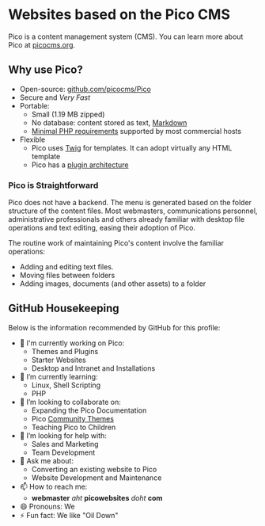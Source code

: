 # Websites based on the Pico CMS

Pico is a content management system (CMS). You can learn more about Pico at [picocms.org](https://picocms.org).

## Why use Pico?

- Open-source: [github.com/picocms/Pico](https://github.com/picocms/Pico "Pico's GitHub Respository")
- Secure and *Very Fast*
- Portable:
  + Small (1.19 MB zipped)
  + No database: content stored as text, [Markdown](https://daringfireball.net/projects/markdown "Daring FireBall: Markdown Project")
  + [Minimal PHP requirements](https://picocms.org/docs/#install) supported by most commercial hosts
- Flexible
  + Pico uses [Twig](https://twig.symfony.com "Twig Website") for templates. It can adopt virtually any HTML template
  + Pico has a [plugin architecture](https://picocms.org/docs/#plugins)

### Pico is Straightforward

Pico does not have a backend. The menu is generated based on the folder structure of the content files. Most webmasters, communications personnel, administrative professionals and others already familiar with desktop file operations and text editing, easing their adoption of Pico. 

The routine work of maintaining Pico's content involve the familiar operations:

- Adding and editing text files.
- Moving files between folders
- Adding images, documents (and other assets) to a folder

## GitHub Housekeeping

Below is the information recommended by GitHub for this profile:

- 🔭 I'm currently working on Pico:
  + Themes and Plugins
  + Starter Websites
  + Desktop and Intranet and Installations 
- 🌱 I’m currently learning:
  + Linux, Shell Scripting
  + PHP
- 👯 I’m looking to collaborate on:
  + Expanding the Pico Documentation
  + Pico [Community Themes](https://picocms.org/themes)
  + Teaching Pico to Children
- 🤔 I’m looking for help with:
  + Sales and Marketing
  + Team Development 
- 💬 Ask me about:
  + Converting an existing website to Pico
  + Website Development and Maintenance
- 📫 How to reach me:
  + **webmaster** *aht* **picowebsites** *doht* **com**
- 😄 Pronouns: We
- ⚡ Fun fact: We like "Oil Down" 
